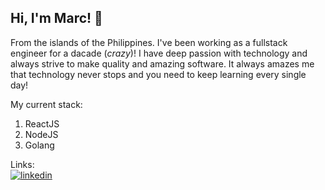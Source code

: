 ## Hi, I'm Marc! 👋

From the islands of the Philippines. I've been working as a fullstack engineer for a dacade (_crazy_)! I have deep passion with technology and always strive to make quality and amazing software. It always amazes me that technology never stops and you need to keep learning every single day!

My current stack:
1. ReactJS
2. NodeJS
3. Golang

Links:
<br>
[![linkedin](https://img.shields.io/badge/LinkedIn-0077B5?style=for-the-badge&logo=linkedin&logoColor=white)](https://www.linkedin.com/in/mdpioquinto)
